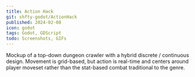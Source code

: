 ```yaml
---
title: Action Hack
git: shfty-godot/ActionHack
published: 2024-02-08
icon: godot
tags: Godot, GDScript
todo: Screenshots, GIFs
---
```


Mockup of a top-down dungeon crawler with a hybrid discrete / continuous design.
Movement is grid-based, but action is real-time and centers around player moveset
rather than the stat-based combat traditional to the genre.

